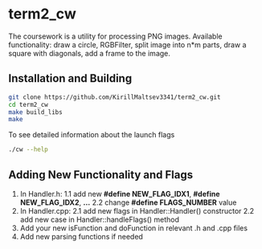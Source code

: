# term2_cw

The coursework is a utility for processing PNG images. 
Available functionality: draw a circle, RGBFilter, split image into n*m parts, draw a square with diagonals, add a frame to the image.

## Installation and Building
```bash
git clone https://github.com/KirillMaltsev3341/term2_cw.git
cd term2_cw
make build_libs
make
```

To see detailed information about the launch flags
```bash
./cw --help
```

## Adding New Functionality and Flags
  1. In Handler.h:
     1.1 add new **#define NEW_FLAG_IDX1**, **#define NEW_FLAG_IDX2**, **...**
     2.2 change **#define FLAGS_NUMBER** value
  3. In Handler.cpp:
     2.1 add new flags in Handler::Handler() constructor
     2.2 add new case in Handler::handleFlags() method
  5. Add your new isFunction and doFunction in relevant .h and .cpp files
  6. Add new parsing functions if needed
